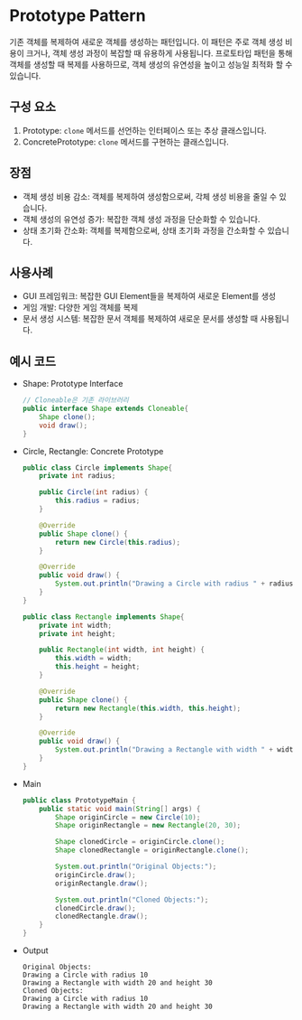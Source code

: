 # Prototype Pattern
기존 객체를 복제하여 새로운 객체를 생성하는 패턴입니다. 이 패턴은 주로 객체 생성 비용이 크거나, 객체 생성 과정이 복잡할 때 유용하게 사용됩니다.
프로토타입 패턴을 통해 객체를 생성할 때 복제를 사용하므로, 객체 생성의 유연성을 높이고 성능일 최적화 할 수 있습니다.

## 구성 요소
1. Prototype: `clone` 메서드를 선언하는 인터페이스 또는 추상 클래스입니다.
2. ConcretePrototype: `clone` 메서드를 구현하는 클래스입니다.

## 장점
* 객체 생성 비용 감소: 객체를 복제하여 생성함으로써, 각체 생성 비용을 줄일 수 있습니다.   
* 객체 생성의 유연성 증가: 복잡한 객체 생성 과정을 단순화할 수 있습니다.
* 상태 초기화 간소화: 객체를 복제함으로써, 상태 초기화 과정을 간소화할 수 있습니다.

## 사용사례
* GUI 프레임워크: 복잡한 GUI Element들을 복제하여 새로운 Element를 생성
* 게임 개발: 다양한 게임 객체를 복제
* 문서 생성 시스템: 복잡한 문서 객체를 복제하여 새로운 문서를 생성할 때 사용됩니다.

## 예시 코드
* Shape: Prototype Interface
    ```java
    // Cloneable은 기존 라이브러리
    public interface Shape extends Cloneable{
        Shape clone();
        void draw();
    }
    ```
* Circle, Rectangle: Concrete Prototype
    ```java
    public class Circle implements Shape{
        private int radius;
    
        public Circle(int radius) {
            this.radius = radius;
        }
    
        @Override
        public Shape clone() {
            return new Circle(this.radius);
        }
    
        @Override
        public void draw() {
            System.out.println("Drawing a Circle with radius " + radius);
        }
    }
    ```
    ```java
    public class Rectangle implements Shape{
        private int width;
        private int height;
    
        public Rectangle(int width, int height) {
            this.width = width;
            this.height = height;
        }
    
        @Override
        public Shape clone() {
            return new Rectangle(this.width, this.height);
        }
    
        @Override
        public void draw() {
            System.out.println("Drawing a Rectangle with width " + width + " and height " + height);
        }
    }
    ```
  
* Main
    ```java
    public class PrototypeMain {
        public static void main(String[] args) {
            Shape originCircle = new Circle(10);
            Shape originRectangle = new Rectangle(20, 30);
    
            Shape clonedCircle = originCircle.clone();
            Shape clonedRectangle = originRectangle.clone();
    
            System.out.println("Original Objects:");
            originCircle.draw();
            originRectangle.draw();
    
            System.out.println("Cloned Objects:");
            clonedCircle.draw();
            clonedRectangle.draw();
        }
    }
    ```
  
* Output
    ```shell
    Original Objects:
    Drawing a Circle with radius 10
    Drawing a Rectangle with width 20 and height 30
    Cloned Objects:
    Drawing a Circle with radius 10
    Drawing a Rectangle with width 20 and height 30
    ```